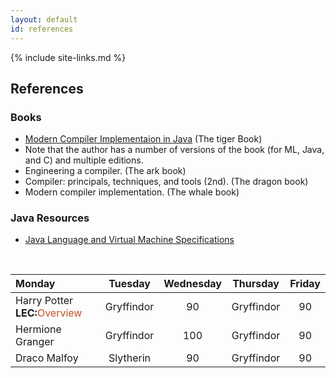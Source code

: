 ```yaml
---
layout: default
id: references
---
```

{% include site-links.md %}

## References

###	Books

- [Modern Compiler Implementaion in Java](http://www.baidu.com) (The tiger Book) 
- Note that the author has a number of versions of the book (for ML, Java, and C) and multiple editions.
- Engineering a compiler. (The ark book)
- Compiler: principals, techniques, and tools (2nd). (The dragon book)
- Modern compiler implementation. (The whale book)

### Java Resources

- [Java Language and Virtual Machine Specifications](http://www.baidu.com)



<br>

| Monday | Tuesday | Wednesday | Thursday | Friday |
| :---------------- | :--------: | :----------: | :-------: | :-------------: |
| Harry Potter <br> **<font>LEC</font>:**<font color="#bf5122">Overview</font> | Gryffindor| 90 | Gryffindor| 90 | 
| Hermione Granger | Gryffindor | 100 | Gryffindor| 90 | 
| Draco Malfoy | Slytherin | 90 | Gryffindor| 90 | 




